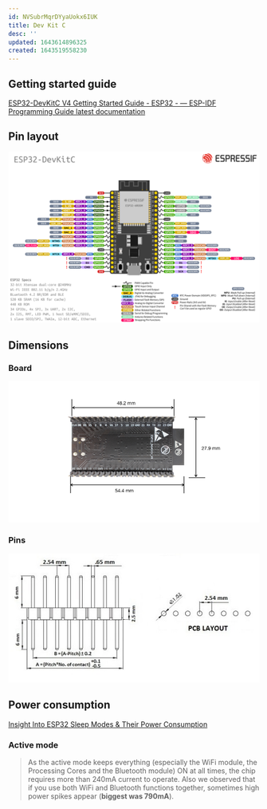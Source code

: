 ```yaml
---
id: NVSubrMqrDYyaUokx6IUK
title: Dev Kit C
desc: ''
updated: 1643614896325
created: 1643519558230
---
```


## Getting started guide

[ESP32-DevKitC V4 Getting Started Guide - ESP32 -  &mdash; ESP-IDF Programming Guide latest documentation](https://docs.espressif.com/projects/esp-idf/en/latest/esp32/hw-reference/esp32/get-started-devkitc.html)

## Pin layout

![](assets/images/2022-01-30-15-12-51.png)

## Dimensions

### Board

![](assets/images/2022-01-30-17-33-31.png)

### Pins

![](assets/images/2022-01-30-17-32-35.png)

## Power consumption

[Insight Into ESP32 Sleep Modes &amp; Their Power Consumption](https://lastminuteengineers.com/esp32-sleep-modes-power-consumption/)

### Active mode

> As the active mode keeps everything (especially the WiFi module, the Processing Cores and the Bluetooth module) ON at all times, the chip requires more than 240mA current to operate. Also we observed that if you use both WiFi and Bluetooth functions together, sometimes high power spikes appear (**biggest was 790mA**).

